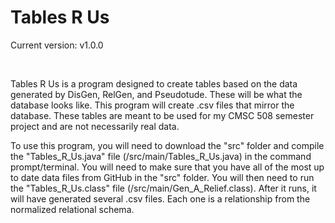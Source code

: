 # Tables R Us
Current version: v1.0.0

<br>

Tables R Us is a program designed to create tables based on the data generated by DisGen, RelGen, and Pseudotude. These will be what the database looks like. This program will create .csv files that mirror the database. These tables are meant to be used for my CMSC 508 semester project and are not necessarily real data.

To use this program, you will need to download the "src" folder and compile the "Tables_R_Us.java" file (/src/main/Tables_R_Us.java) in the command prompt/terminal. You will need to make sure that you have all of the most up to date data files from GitHub in the "src" folder. You will then need to run the "Tables_R_Us.class" file (/src/main/Gen_A_Relief.class). After it runs, it will have generated several .csv files. Each one is a relationship from the normalized relational schema.
